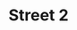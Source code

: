 ---
layout: gallery
title: Street 2
photos:
  - title: Yellow Belly Shirt
    caption: Shadows obscure the face of a man standing at an intersection wearing a yellow shirt and yellow shorts holding a cane. His shirt is raised over his belly. In the foreground a sanitation worker with an orange shirt and an orange hat passes by, her face is obscured in shadow as well.
    location: Rio de Janiero, Brazil
    url: "/assets/photos/L1010962.jpg"

  - title: The Bubble Man
    location: Lawrence, Kansas
    year: 2016
    url: "/assets/photos/L1010406-Lightroom.jpg"
    
  - title: Sleeping with the Paper
    location: Merida, Mexico
    year: 2018
    url: "/assets/photos/DSC08007-Exposure.jpg"

  - title: Women
    location: Merida, Mexico
    year: 2018
    url: "/assets/photos/DSC08159-Exposure.jpg"

  - title: Cop with Workers
    location: Merida, Mexico
    year: 2018
    url: "/assets/photos/DSC08263-Exposure.jpg"

  - title: Old Fashioned Men
    location: Merida, Mexico
    year: 2018
    url: "/assets/photos/DSC08297-Exposure.jpg"

  - title: Man Crossing the Street with Earbuds
    location: Merida, Mexico
    year: 2018
    url: "/assets/photos/DSC08309-Exposure.jpg"

  - title: Woman Exiting a Bus
    location: Merida, Mexico
    year: 2018
    url: "/assets/photos/DSC08751.jpg"

  - title: Resting in the Sun
    caption: A man relaxes by leaning back against a white wall with his eyes closed. On the concrete in front of him are various chairs.
    location: Tulum, Mexico
    year: 2018
    url: "/assets/photos/DSC00007-Exposure.jpg"

  - title: Bunny with Ice Cream
    year: 2017
    location: Lawrence, Kansas
    url: "/assets/photos/L1010880.jpg"

  - title: Covered Women in Front of Advertisement
    location: Istanbul, Turkey
    year: 2015
    url: "/assets/photos/DSC08803-Exposure.jpg"

  - title: Shopping in front of Mango
    location: Istanbul, Turkey
    year: 2015
    url: "/assets/photos/DSC06932-Exposure.jpg"

  - title: Waiting for Food
    location: Oludeniz, Turkey
    year: 2015
    url: "/assets/photos/DSCF3285-Exposure.jpg"

  - title: Merchant at the Grand Bazaar
    location: Istanbul, Turkey
    year: 2015
    url: "/assets/photos/DSCF2418-Exposure.jpg"

  - title: Man on an Empty Bus
    location: Dalyan, Turkey
    year: 2015
    url: "/assets/photos/DSC08394-Exposure.jpg"

  - title: Confectioners
    location: Istanbuyl, Turkey
    year: 2015
    url: "/assets/photos/DSC07081-Exposure.jpg"
  
  - title: Motorcycle Riders in Traffic
    location: Bengalaru, India
    year: 2014
    url: "/assets/photos/DSC09247-Exposure.jpg"

  - title: An Offering for Ganesha
    location: Bengalaru, India
    year: 2014
    url: "/assets/photos/DSC08738.jpg"

  - title: Saint of Meat
    location: Copacabana, Bolivia
    year: 2014
    url: "/assets/photos/DSC04213-Exposure.jpg"
    print: https://gum.co/QzCVF

  - title: Shoe Shiner
    location: La Paz, Bolivia
    year: 2014
    url: "/assets/photos/DSC05055-Exposure.jpg"

  - title: Shopperes on the Street
    location: Philadelphia, Pennsylvania
    year: 2014
    url: "/assets/photos/P1000470-Edit.jpg"

  - title: Shy Dog
    location: Fort Scott, Kansas
    year: 2013
    url: "/assets/photos/DSC06857.jpg"
---